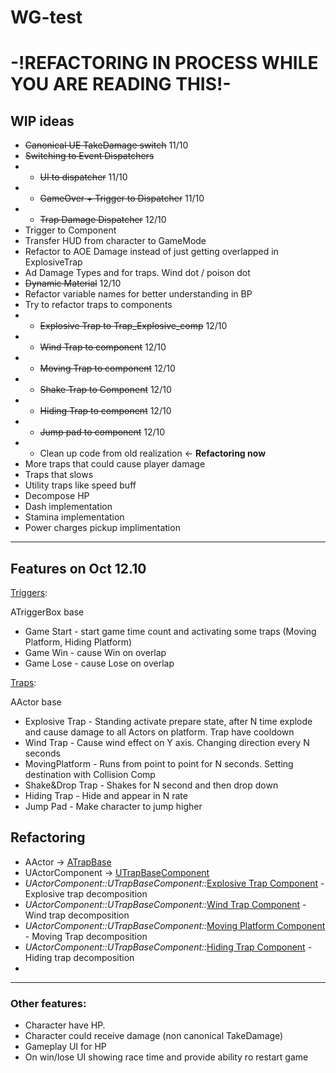 # WG-test

# -!REFACTORING IN PROCESS WHILE YOU ARE READING THIS!-
## WIP ideas 
* ~~Canonical UE TakeDamage switch~~ 11/10
* ~~Switching to Event Dispatchers~~
* * ~~UI to dispatcher~~ 11/10
* * ~~GameOver + Trigger to Dispatcher~~ 11/10
* * ~~Trap Damage Dispatcher~~ 12/10
* Trigger to Component
* Transfer HUD from character to GameMode
* Refactor to AOE Damage instead of just getting overlapped in ExplosiveTrap
* Ad Damage Types and for traps. Wind dot / poison dot 
* ~~Dynamic Material~~ 12/10
* Refactor variable names for better understanding in BP
* Try to refactor traps to components
* * ~~Explosive Trap to Trap_Explosive_comp~~ 12/10
* * ~~Wind Trap to component~~ 12/10
* * ~~Moving Trap to component~~ 12/10
* * ~~Shake Trap to Component~~ 12/10
* * ~~Hiding Trap to component~~ 12/10
* * ~~Jump pad to component~~ 12/10
* * Clean up code from old realization <- **Refactoring now**
* More traps that could cause player damage
* Traps that slows
* Utility traps like speed buff
* Decompose HP
* Dash implementation
* Stamina implementation
* Power charges pickup implimentation

***

## Features on Oct 12.10
[Triggers](Source/WG/trigger.cpp):

ATriggerBox base
* Game Start - start game time count and activating some traps (Moving Platform, Hiding Platform)
* Game Win - cause Win on overlap
* Game Lose - cause Lose on overlap


[Traps](Source/WG/trap_platform.cpp):

AActor base
* Explosive Trap - Standing activate prepare state, after N time explode and cause damage to all Actors on platform. Trap have cooldown
* Wind Trap - Cause wind effect on Y axis. Changing direction every N seconds
* MovingPlatform - Runs from point to point for N seconds. Setting destination with Collision Comp
* Shake&Drop Trap - Shakes for N second and then drop down
* Hiding Trap - Hide and appear in N rate
* Jump Pad - Make character to jump higher

## Refactoring
* AActor -> [ATrapBase](Source/WG/Traps/TrapBase.cpp)
* UActorComponent -> [UTrapBaseComponent](Source/WG/Traps/TrapBaseComponent.cpp)
* _UActorComponent::UTrapBaseComponent::_[Explosive Trap Component](Source/WG/Traps/Trap_Explosive_comp.cpp) - Explosive trap decomposition  
* _UActorComponent::UTrapBaseComponent::_[Wind Trap Component](Source/WG/Traps/Trap_Wind_comp.cpp) - Wind trap decomposition
* _UActorComponent::UTrapBaseComponent::_[Moving Platform Component](Source/WG/Traps/Trap_MovingPlatform_comp.cpp) - Moving Trap decomposition
* _UActorComponent::UTrapBaseComponent::_[Hiding Trap Component](Source/WG/Traps/Trap_Hiding_comp.cpp) - Hiding trap decomposition
* 
***

### Other features:
* Character have HP.
* Character could receive damage (non canonical TakeDamage)
* Gameplay UI for HP
* On win/lose UI showing race time and provide ability ro restart game

